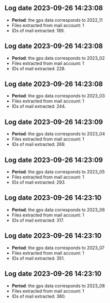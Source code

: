 ## Log date 2023-09-26 14:23:08
- **Period**: the gps data corresponds to 2022_11
- Files extracted from mail account: 1
- IDs of mail extracted: 189.
## Log date 2023-09-26 14:23:08
- **Period**: the gps data corresponds to 2023_02
- Files extracted from mail account: 1
- IDs of mail extracted: 228.
## Log date 2023-09-26 14:23:08
- **Period**: the gps data corresponds to 2023_03
- Files extracted from mail account: 1
- IDs of mail extracted: 244.
## Log date 2023-09-26 14:23:09
- **Period**: the gps data corresponds to 2023_04
- Files extracted from mail account: 1
- IDs of mail extracted: 269.
## Log date 2023-09-26 14:23:09
- **Period**: the gps data corresponds to 2023_05
- Files extracted from mail account: 1
- IDs of mail extracted: 293.
## Log date 2023-09-26 14:23:10
- **Period**: the gps data corresponds to 2023_06
- Files extracted from mail account: 1
- IDs of mail extracted: 317.
## Log date 2023-09-26 14:23:10
- **Period**: the gps data corresponds to 2023_07
- Files extracted from mail account: 1
- IDs of mail extracted: 351.
## Log date 2023-09-26 14:23:10
- **Period**: the gps data corresponds to 2023_08
- Files extracted from mail account: 1
- IDs of mail extracted: 380.
